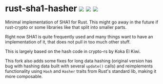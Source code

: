# rust-sha1-hasher <a href="https://travis-ci.org/kstep/rust-sha1-hasher"><img src="https://img.shields.io/travis/kstep/rust-sha1-hasher.png?style=flat-square" /></a> <a href="https://crates.io/crates/sha1-hasher"><img src="https://img.shields.io/crates/d/sha1-hasher.png?style=flat-square" /></a> <a href="https://crates.io/crates/sha1-hasher"><img src="https://img.shields.io/crates/v/sha1-hasher.png?style=flat-square" /></a>

Minimal implementation of SHA1 for Rust. This might go away in the future
if rust-crypto or some libraries like that split into smaller parts.

Right now SHA1 is quite frequently used and many things want to have an
implementation of it, that does not pull in too much other stuff.

This is largely based on the hash code in crypto-rs by Koka El Kiwi.

This fork also adds some fixes for long data hashing (original version
has bug with hashing data built with several `update()` calls)
and reimplements functionality using `Hash` and `Hasher` traits
from Rust's standard lib, making it more composable.
